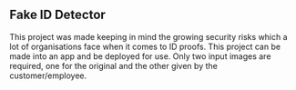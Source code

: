 ## Fake ID Detector
This project was made keeping in mind the growing security risks which a lot of organisations face when it comes to ID proofs. This project can be made into an app and be deployed for use. Only two input images are required, one for the original and the other given by the customer/employee.
